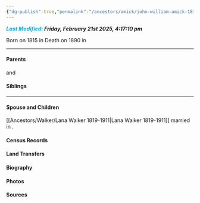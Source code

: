 ```yaml
---
{"dg-publish":true,"permalink":"/ancestors/amick/john-william-amick-1815-1890/","tags":["John-William-Amick"]}
---
```


***<font color="#00b0f0">Last Modified:</font> Friday, February 21st 2025, 4:17:10 pm***

Born on  1815 in <!-- link to place -->
Death on 1890 in <!-- link to place -->

---
#### Parents

<!-- Link to father --> and <!-- Link to mother-->
#### Siblings
<!-- Link to sibling -->

---
#### Spouse and Children
[[Ancestors/Walker/Lana Walker 1819-1911\|Lana Walker 1819-1911]] married <!-- link to date --> in <!-- link to place -->.
<!-- Link to child -->

#### Census Records

#### Land Transfers

#### Biography

#### Photos

#### Sources

